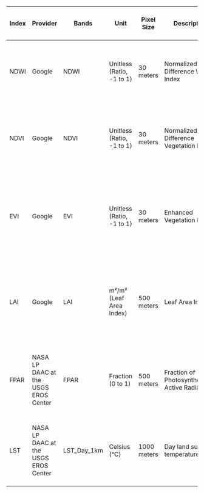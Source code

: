 <div style="width: 100%; overflow-x: auto;">

| Index | Provider | Bands | Unit | Pixel Size | Description | Cadence | Data Cost | Coding & Validation Time | Data Export Time | Importance for Crop Yield Estimation | Google Earth Engine Dataset |
|-------|----------|-------|------|------------|-------------|---------|-----------|--------------------------|------------------|--------------------------------------|-----------------------------|
| NDWI  | Google   | NDWI  | Unitless (Ratio, -1 to 1) | 30 meters | Normalized Difference Water Index | 8 days | Free | 60 minutes | ~5 minutes (Processing needed, often needs cloud masking, corrections) | Measures plant water content and soil moisture. Early water stress detection prevents yield losses. | [Link](https://developers.google.com/earth-engine/datasets/catalog/LANDSAT_COMPOSITES_C02_T1_L2_8DAY_NDWI) |
| NDVI  | Google   | NDVI  | Unitless (Ratio, -1 to 1) | 30 meters | Normalized Difference Vegetation Index | 8 days | Free | 60 minutes | ~5 minutes (Processing needed, often needs cloud masking, corrections) | Measures green biomass and vegetation vigor. High NDVI = healthy plants = good yields. Low NDVI = stress or poor crop. | [Link](https://developers.google.com/earth-engine/datasets/catalog/LANDSAT_COMPOSITES_C02_T1_L2_8DAY_NDVI) |
| EVI   | Google   | EVI   | Unitless (Ratio, -1 to 1) | 30 meters | Enhanced Vegetation Index | 8 days | Free | 60 minutes | < 1 min | Better than NDVI in dense forests or high biomass crops (like maize); less sensitive to atmospheric effects. Important for mature crop stages. | [Link](https://developers.google.com/earth-engine/datasets/catalog/LANDSAT_COMPOSITES_C02_T1_L2_8DAY_EVI) |
| LAI   | Google   | LAI   | m²/m² (Leaf Area Index) | 500 meters | Leaf Area Index | 8 days | Free | 30 minutes | < 1 min | Measures leaf area per ground area. Tells you how much "leaf machinery" exists for photosynthesis — a key driver for growth and grain filling. | [Link](https://developers.google.com/earth-engine/datasets/catalog/NASA_VIIRS_002_VNP15A2H) |
| FPAR  | NASA LP DAAC at the USGS EROS Center | FPAR  | Fraction (0 to 1) | 500 meters | Fraction of Photosynthetically Active Radiation | 8 days | Free | 30 minutes | < 1 min | Measures how much sunlight plants actually absorb for photosynthesis. Strong link to biomass accumulation and final yield. | [Link](https://developers.google.com/earth-engine/datasets/catalog/NASA_VIIRS_002_VNP15A2H) |
| LST   | NASA LP DAAC at the USGS EROS Center | LST_Day_1km | Celsius (°C) | 1000 meters | Day land surface temperature | 8 days | Free | 60 minutes | < 1 min | Surface temperature shows drought stress. Too hot = water stress = lower yields. Cool fields = healthy irrigated crops. | [Link](https://developers.google.com/earth-engine/datasets/catalog/MODIS_061_MOD11A2) |


</div>
